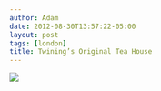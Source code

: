 ```yaml
---
author: Adam
date: 2012-08-30T13:57:22-05:00
layout: post
tags: [london]
title: Twining’s Original Tea House
---
```


![](/media/m9l68uhcnq1qga9s2o1_1280.jpg)
